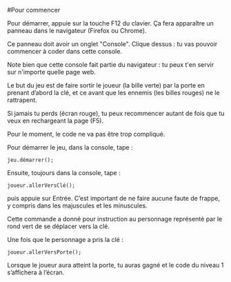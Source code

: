 #Pour commencer

Pour démarrer, appuie sur la touche F12 du clavier. Ça fera apparaître
un panneau dans le navigateur (Firefox ou Chrome).

Ce panneau doit avoir un onglet "Console". Clique dessus : tu vas
pouvoir commencer à coder dans cette console.

Note bien que cette console fait partie du navigateur : tu peux t'en
servir sur n'importe quelle page web.


Le but du jeu est de faire sortir le joueur (la bille verte) par la
porte en prenant d’abord la clé, et ce avant que les ennemis (les
billes rouges) ne le rattrapent.

Si jamais tu perds (écran rouge), tu peux recommencer autant de fois
que tu veux en rechargeant la page (F5). 

Pour le moment, le code ne va pas être trop compliqué.

Pour démarrer le jeu, dans la console, tape :
```
jeu.démarrer();
```

Ensuite, toujours dans la console, tape :

```
joueur.allerVersClé();
```

puis appuie sur Entrée. C’est important de ne faire aucune faute de
frappe, y compris dans les majuscules et les minuscules.

Cette commande a donné pour instruction au personnage représenté par
le rond vert de se déplacer vers la clé.

Une fois que le personnage a pris la clé :

```
joueur.allerVersPorte();
```

Lorsque le joueur aura atteint la porte, tu auras gagné et le code
du niveau 1 s’affichera à l’écran.